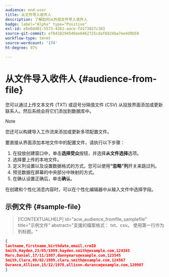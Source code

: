```yaml
---
audience: end-user
title: 从文件导入收件人
description: 了解如何从外部文件导入收件人
badge: label="Alpha" type="Positive"
exl-id: e6e0dd01-5573-4261-aace-fd173827c383
source-git-commit: ef8418294540ee0462725cdaf6824ba7ee4d9b59
workflow-type: tm+mt
source-wordcount: '174'
ht-degree: 97%

---
```


# 从文件导入收件人 {#audience-from-file}

您可以通过上传文本文件 (TXT) 或逗号分隔值文件 (CSV) 从投放界面添加或更新联系人。然后系统会将它们添加到数据库中。

>[!NOTE]
>
>您还可以构建导入工作流来添加或更新多项配置文件。


要直接从界面添加本地文件中的配置文件，请执行以下步骤：

1. 在投放创建窗口中，单击&#x200B;**选择受众**&#x200B;按钮，并选择&#x200B;**从文件选择**&#x200B;选项。
1. 选择要上传的本地文件。
1. 定义列设置以及设置数据格式的方式。您可以使用&#x200B;**“忽略”列**&#x200B;开关来跳过列。
1. 预览数据在屏幕的中央部分中映射的方式。
1. 在确认设置正确后，单击&#x200B;**确认**。

在创建和个性化消息内容时，可以在个性化编辑器中从输入文件中选择字段。

## 示例文件 {#sample-file}

>[!CONTEXTUALHELP]
>id="acw_audience_fromfile_samplefile"
>title="示例文件"
>abstract="支援的檔案格式： txt、csv。 使用第一行作为列标题。"


```json
{
lastname,firstname,birthdate,email,crmID
Smith,Hayden,23/05/1989,hayden.smith@example.com,124365
Mars,Daniel,17/11/1987,dannymars@example.com,123545
Smith,Clara,08/02/1989,clara.smith@example.com,124567
Durance,Allison,15/12/1978,allison.durance@example.com,120987
}
```
